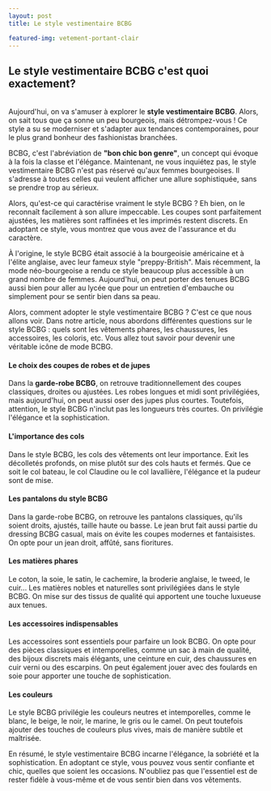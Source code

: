 ```yaml
---
layout: post
title: Le style vestimentaire BCBG 

featured-img: vetement-portant-clair
---
```

## Le style vestimentaire BCBG c'est quoi exactement?

<br>Aujourd'hui, on va s'amuser à explorer le <strong>style vestimentaire BCBG</strong>. Alors, on sait tous que ça sonne un peu bourgeois, mais détrompez-vous ! Ce style a su se moderniser et s'adapter aux tendances contemporaines, pour le plus grand bonheur des fashionistas branchées.

BCBG, c'est l'abréviation de <strong>"bon chic bon genre"</strong>, un concept qui évoque à la fois la classe et l'élégance. Maintenant, ne vous inquiétez pas, le style vestimentaire BCBG n'est pas réservé qu'aux femmes bourgeoises. Il s'adresse à toutes celles qui veulent afficher une allure sophistiquée, sans se prendre trop au sérieux.

Alors, qu'est-ce qui caractérise vraiment le style BCBG ? Eh bien, on le reconnaît facilement à son allure impeccable. Les coupes sont parfaitement ajustées, les matières sont raffinées et les imprimés restent discrets. En adoptant ce style, vous montrez que vous avez de l'assurance et du caractère.

À l'origine, le style BCBG était associé à la bourgeoisie américaine et à l'élite anglaise, avec leur fameux style "preppy-British". Mais récemment, la mode néo-bourgeoise a rendu ce style beaucoup plus accessible à un grand nombre de femmes. Aujourd'hui, on peut porter des tenues BCBG aussi bien pour aller au lycée que pour un entretien d'embauche ou simplement pour se sentir bien dans sa peau.

Alors, comment adopter le style vestimentaire BCBG ? C'est ce que nous allons voir. Dans notre article, nous abordons différentes questions sur le style BCBG : quels sont les vêtements phares, les chaussures, les accessoires, les coloris, etc. Vous allez tout savoir pour devenir une véritable icône de mode BCBG.

#### Le choix des coupes de robes et de jupes

Dans la <strong>garde-robe BCBG</strong>, on retrouve traditionnellement des coupes classiques, droites ou ajustées. Les robes longues et midi sont privilégiées, mais aujourd'hui, on peut aussi oser des jupes plus courtes. Toutefois, attention, le style BCBG n'inclut pas les longueurs très courtes. On privilégie l'élégance et la sophistication.

#### L'importance des cols

Dans le style BCBG, les cols des vêtements ont leur importance. Exit les décolletés profonds, on mise plutôt sur des cols hauts et fermés. Que ce soit le col bateau, le col Claudine ou le col lavallière, l'élégance et la pudeur sont de mise.

#### Les pantalons du style BCBG

Dans la garde-robe BCBG, on retrouve les pantalons classiques, qu'ils soient droits, ajustés, taille haute ou basse. Le jean brut fait aussi partie du dressing BCBG casual, mais on évite les coupes modernes et fantaisistes. On opte pour un jean droit, affûté, sans fioritures.

#### Les matières phares

Le coton, la soie, le satin, le cachemire, la broderie anglaise, le tweed, le cuir... Les matières nobles et naturelles sont privilégiées dans le style BCBG. On mise sur des tissus de qualité qui apportent une touche luxueuse aux tenues.

#### Les accessoires indispensables

Les accessoires sont essentiels pour parfaire un look BCBG. On opte pour des pièces classiques et intemporelles, comme un sac à main de qualité, des bijoux discrets mais élégants, une ceinture en cuir, des chaussures en cuir verni ou des escarpins. On peut également jouer avec des foulards en soie pour apporter une touche de sophistication.

#### Les couleurs

Le style BCBG privilégie les couleurs neutres et intemporelles, comme le blanc, le beige, le noir, le marine, le gris ou le camel. On peut toutefois ajouter des touches de couleurs plus vives, mais de manière subtile et maîtrisée.

En résumé, le style vestimentaire BCBG incarne l'élégance, la sobriété et la sophistication. En adoptant ce style, vous pouvez vous sentir confiante et chic, quelles que soient les occasions. N'oubliez pas que l'essentiel est de rester fidèle à vous-même et de vous sentir bien dans vos vêtements.